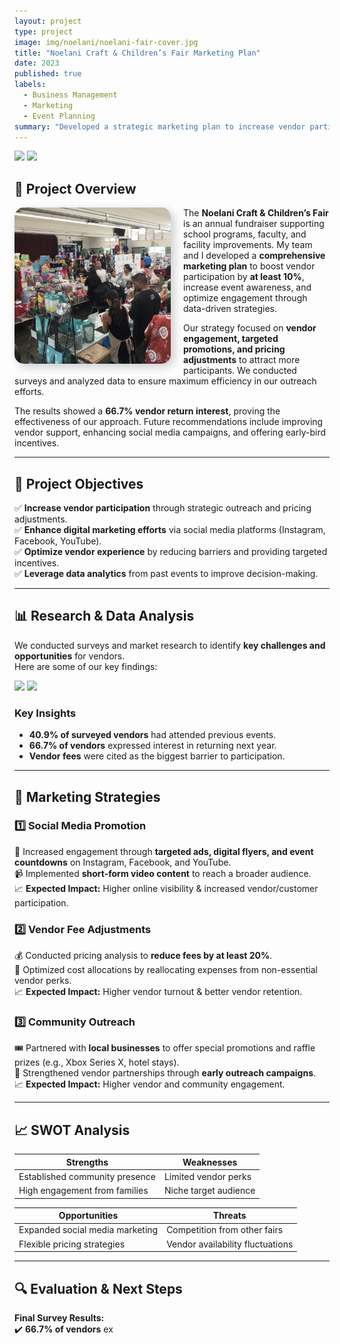 ```yaml
---
layout: project
type: project
image: img/noelani/noelani-fair-cover.jpg
title: "Noelani Craft & Children’s Fair Marketing Plan"
date: 2023
published: true
labels:
  - Business Management
  - Marketing
  - Event Planning
summary: "Developed a strategic marketing plan to increase vendor participation, enhance event promotions, and maximize fundraising impact."
---
```


<div class="text-center p-4">
  <img width="300px" src="../img/noelani/noelani-event.jpg" class="img-thumbnail" >
  <img width="300px" src="../img/noelani/noelani-market.jpg" class="img-thumbnail" >
</div>

## **📌 Project Overview**

<img src="../img/noelani_craft_fair 2.jpg" width="250px" 
     style="float: left; margin: 0 20px 10px 0; border-radius: 15px; box-shadow: 5px 5px 15px rgba(0,0,0,0.2);">

<p>
    The <b>Noelani Craft & Children’s Fair</b> is an annual fundraiser supporting school programs, faculty, and 
    facility improvements. My team and I developed a <b>comprehensive marketing plan</b> to boost vendor 
    participation by <b>at least 10%</b>, increase event awareness, and optimize engagement through 
    data-driven strategies.
</p>
<p>
    Our strategy focused on <b>vendor engagement, targeted promotions, and pricing adjustments</b> to attract more 
    participants. We conducted surveys and analyzed data to ensure maximum efficiency in our outreach efforts.
</p>
<p>
    The results showed a <b>66.7% vendor return interest</b>, proving the effectiveness of our approach. 
    Future recommendations include improving vendor support, enhancing social media campaigns, and offering 
    early-bird incentives.
</p>







---

## **🎯 Project Objectives**
✅ **Increase vendor participation** through strategic outreach and pricing adjustments.  
✅ **Enhance digital marketing efforts** via social media platforms (Instagram, Facebook, YouTube).  
✅ **Optimize vendor experience** by reducing barriers and providing targeted incentives.  
✅ **Leverage data analytics** from past events to improve decision-making.  

---

## **📊 Research & Data Analysis**
We conducted surveys and market research to identify **key challenges and opportunities** for vendors.  
Here are some of our key findings:

<div class="text-center p-4">
  <img width="400px" src="../img/noelani/vendor-statistics.jpg" class="img-thumbnail">
  <img width="400px" src="../img/noelani/vendor-interest.jpg" class="img-thumbnail">
</div>

### **Key Insights**
- **40.9% of surveyed vendors** had attended previous events.
- **66.7% of vendors** expressed interest in returning next year.
- **Vendor fees** were cited as the biggest barrier to participation.

---

## **📢 Marketing Strategies**
### **1️⃣ Social Media Promotion**
📱 Increased engagement through **targeted ads, digital flyers, and event countdowns** on Instagram, Facebook, and YouTube.  
📹 Implemented **short-form video content** to reach a broader audience.  
📈 **Expected Impact:** Higher online visibility & increased vendor/customer participation.  

### **2️⃣ Vendor Fee Adjustments**
💰 Conducted pricing analysis to **reduce fees by at least 20%**.  
📌 Optimized cost allocations by reallocating expenses from non-essential vendor perks.  
📈 **Expected Impact:** Higher vendor turnout & better vendor retention.  

### **3️⃣ Community Outreach**
🎟️ Partnered with **local businesses** to offer special promotions and raffle prizes (e.g., Xbox Series X, hotel stays).  
📢 Strengthened vendor partnerships through **early outreach campaigns**.  
📈 **Expected Impact:** Higher vendor and community engagement.  

---

## **📈 SWOT Analysis**
| Strengths  | Weaknesses  |
|------------|------------|
| Established community presence | Limited vendor perks |
| High engagement from families | Niche target audience |

| Opportunities | Threats |
|--------------|--------|
| Expanded social media marketing | Competition from other fairs |
| Flexible pricing strategies | Vendor availability fluctuations |

---

## **🔍 Evaluation & Next Steps**
**Final Survey Results:**  
✔️ **66.7% of vendors** ex
